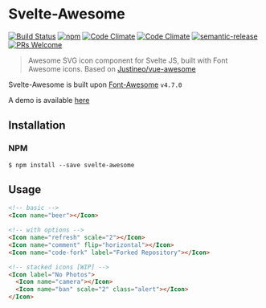 # Svelte-Awesome
[![Build Status](https://semaphoreci.com/api/v1/robbrazier/svelte-awesome/branches/master/shields_badge.svg)](https://semaphoreci.com/robbrazier/svelte-awesome)
[![npm](https://img.shields.io/npm/v/svelte-awesome.svg)](https://www.npmjs.com/package/svelte-awesome)
[![Code Climate](https://img.shields.io/codeclimate/maintainability/RobBrazier/svelte-awesome.svg)](https://codeclimate.com/github/RobBrazier/svelte-awesome/maintainability)
[![Code Climate](https://img.shields.io/codeclimate/c/RobBrazier/svelte-awesome.svg)](https://codeclimate.com/github/RobBrazier/svelte-awesome/test_coverage)
[![semantic-release](https://img.shields.io/badge/%F0%9F%93%A6%F0%9F%9A%80-semantic--release-e10079.svg)](https://github.com/semantic-release/semantic-release)
 [![PRs Welcome](https://img.shields.io/badge/PRs-welcome-brightgreen.svg)](http://makeapullrequest.com)

> Awesome SVG icon component for Svelte JS, built with Font Awesome icons. Based on [Justineo/vue-awesome][vue-awesome]

Svelte-Awesome is built upon [Font-Awesome][font-awesome] `v4.7.0`

A demo is available [here][demo]

[vue-awesome]: https://github.com/Justineo/vue-awesome
[font-awesome]: https://github.com/FortAwesome/Font-Awesome
[demo]: https://robbrazier.github.io/svelte-awesome

## Installation
### NPM
```
$ npm install --save svelte-awesome
```

## Usage
```html
<!-- basic -->
<Icon name="beer"></Icon>

<!-- with options -->
<Icon name="refresh" scale="2"></Icon>
<Icon name="comment" flip="horizontal"></Icon>
<Icon name="code-fork" label="Forked Repository"></Icon>

<!-- stacked icons [WIP] -->
<Icon label="No Photos">
  <Icon name="camera"></Icon>
  <Icon name="ban" scale="2" class="alert"></Icon>
</Icon>
```
